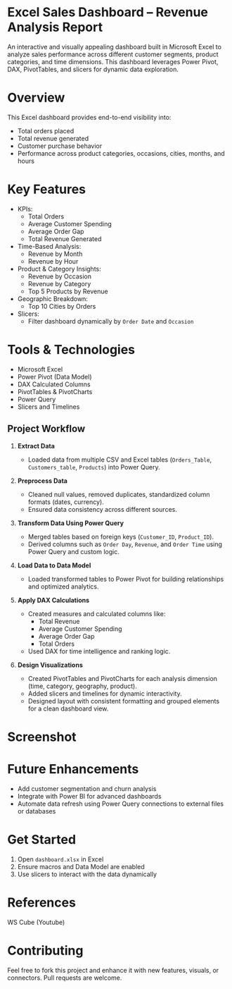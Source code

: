 # Excel Sales Dashboard – Revenue Analysis Report

An interactive and visually appealing dashboard built in Microsoft Excel to analyze sales performance across different customer segments, product categories, and time dimensions. This dashboard leverages Power Pivot, DAX, PivotTables, and slicers for dynamic data exploration.

# Overview

This Excel dashboard provides end-to-end visibility into:
- Total orders placed
- Total revenue generated
- Customer purchase behavior
- Performance across product categories, occasions, cities, months, and hours

# Key Features

- KPIs: 
  - Total Orders
  - Average Customer Spending
  - Average Order Gap
  - Total Revenue Generated
- Time-Based Analysis:
  - Revenue by Month
  - Revenue by Hour
- Product & Category Insights:
  - Revenue by Occasion
  - Revenue by Category
  - Top 5 Products by Revenue
- Geographic Breakdown:
  - Top 10 Cities by Orders
- Slicers:
  - Filter dashboard dynamically by `Order Date` and `Occasion`

# Tools & Technologies

- Microsoft Excel
- Power Pivot (Data Model)
- DAX Calculated Columns
- PivotTables & PivotCharts
- Power Query
- Slicers and Timelines

## Project Workflow

1. **Extract Data**
   - Loaded data from multiple CSV and Excel tables (`Orders_Table`, `Customers_table`, `Products`) into Power Query.

2. **Preprocess Data**
   - Cleaned null values, removed duplicates, standardized column formats (dates, currency).
   - Ensured data consistency across different sources.

3. **Transform Data Using Power Query**
   - Merged tables based on foreign keys (`Customer_ID`, `Product_ID`).
   - Derived columns such as `Order Day`, `Revenue`, and `Order Time` using Power Query and custom logic.

4. **Load Data to Data Model**
   - Loaded transformed tables to Power Pivot for building relationships and optimized analytics.

5. **Apply DAX Calculations**
   - Created measures and calculated columns like:
     - Total Revenue
     - Average Customer Spending
     - Average Order Gap
     - Total Orders
   - Used DAX for time intelligence and ranking logic.

6. **Design Visualizations**
   - Created PivotTables and PivotCharts for each analysis dimension (time, category, geography, product).
   - Added slicers and timelines for dynamic interactivity.
   - Designed layout with consistent formatting and grouped elements for a clean dashboard view.

# Screenshot


# Future Enhancements

- Add customer segmentation and churn analysis
- Integrate with Power BI for advanced dashboards
- Automate data refresh using Power Query connections to external files or databases

# Get Started

1. Open `dashboard.xlsx` in Excel
2. Ensure macros and Data Model are enabled
3. Use slicers to interact with the data dynamically

# References
WS Cube (Youtube)

# Contributing
Feel free to fork this project and enhance it with new features, visuals, or connectors. Pull requests are welcome.
